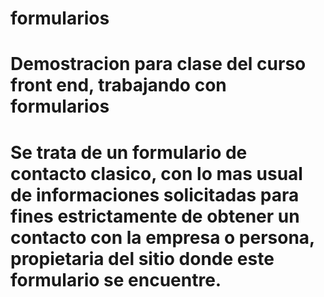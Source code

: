 # formularios
# Demostracion para clase del curso front end, trabajando con formularios
# Se trata de un formulario de contacto clasico, con lo mas usual de informaciones solicitadas para fines estrictamente de obtener un contacto con la empresa o persona, propietaria del sitio donde este formulario se encuentre.
